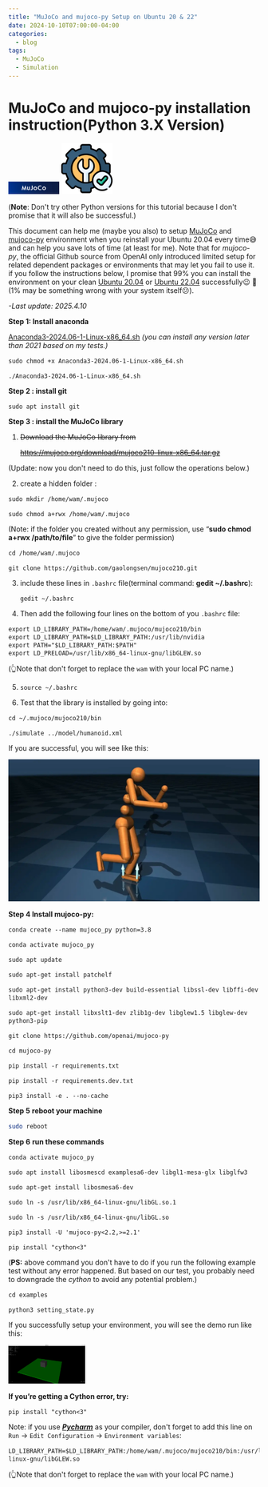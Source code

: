 ```yaml
---
title: "MuJoCo and mujoco-py Setup on Ubuntu 20 & 22"
date: 2024-10-10T07:00:00-04:00
categories:
  - blog
tags:
  - MuJoCo
  - Simulation
---
```


# **MuJoCo and mujoco-py installation instruction(Python 3.X Version)**

<img src="https://github.com/gaolongsen/picx-images-hosting/raw/master/mujoco_logo.9kgicj1a51.webp" style="zoom: 10%;" /> <img src="https://github.com/gaolongsen/picx-images-hosting/raw/master/easy-installation.39liensvoe.webp" style="zoom: 20%;" />



(**Note**: Don't try other Python versions for this tutorial because I don't promise that it will also be successful.)

This document can help me (maybe you also) to setup [MuJoCo](https://mujoco.org/) and [mujoco-py](https://github.com/openai/mujoco-py) environment when you reinstall your Ubuntu 20.04 every time:sweat_smile: and can help you save lots of time (at least for me). Note that for *mujoco-py*, the official Github source from OpenAI only introduced limited setup for related dependent packages or environments that may let you fail to use it. if you follow the instructions below, I promise that 99% you can install the environment on your clean <ins>Ubuntu 20.04</ins> or <ins>Ubuntu 22.04</ins> successfully:wink: :dancer: (1% may be something wrong with your system itself:confused:).

*-Last update: 2025.4.10*

**Step 1: Install anaconda**

[Anaconda3-2024.06-1-Linux-x86_64.sh](https://repo.anaconda.com/archive/Anaconda3-2024.06-1-Linux-x86_64.sh)  *(you can install any version later than 2021 based on my tests.)*

```shell
sudo chmod +x Anaconda3-2024.06-1-Linux-x86_64.sh
```

```shell
./Anaconda3-2024.06-1-Linux-x86_64.sh
```

**Step 2 : install git**

```shell
sudo apt install git
```

**Step 3 : install the MuJoCo library**

1. ~~Download the MuJoCo library from~~

   ~~https://mujoco.org/download/mujoco210-linux-x86_64.tar.gz~~

(Update: now you don't need to do this, just follow the operations below.)

2. create a hidden folder :

```shell
sudo mkdir /home/wam/.mujoco
```

```shell
sudo chmod a+rwx /home/wam/.mujoco
```

(Note: if the folder you created without any permission, use “**sudo chmod a+rwx   /path/to/file**” to give the folder permission)

```shell
cd /home/wam/.mujoco
```

```shell
git clone https://github.com/gaolongsen/mujoco210.git
```

3. include these lines in `.bashrc` file(terminal command: **gedit ~/.bashrc**):

   ```shell
   gedit ~/.bashrc
   ```
   
4. Then add the following four lines on the bottom of you `.bashrc` file:

```shell
export LD_LIBRARY_PATH=/home/wam/.mujoco/mujoco210/bin
export LD_LIBRARY_PATH=$LD_LIBRARY_PATH:/usr/lib/nvidia
export PATH="$LD_LIBRARY_PATH:$PATH"
export LD_PRELOAD=/usr/lib/x86_64-linux-gnu/libGLEW.so
```

(:point_up_2:Note that don't forget to replace the `wam` with your local PC name.) 

5. ```shell
   source ~/.bashrc
   ```

6. Test that the library is installed by going into:

```shell
cd ~/.mujoco/mujoco210/bin
```

```shell
./simulate ../model/humanoid.xml
```

If you are successful, you will see like this:

<img src="https://github.com/gaolongsen/picx-images-hosting/raw/master/human_mujoco.wivxg0alf.webp" style="zoom:80%;" />



**Step 4 Install mujoco-py:**

```shell
conda create --name mujoco_py python=3.8
```

```shell
conda activate mujoco_py
```

```shell
sudo apt update
```

```shell
sudo apt-get install patchelf
```

```shell
sudo apt-get install python3-dev build-essential libssl-dev libffi-dev libxml2-dev 
```

```
sudo apt-get install libxslt1-dev zlib1g-dev libglew1.5 libglew-dev python3-pip
```

```shell
git clone https://github.com/openai/mujoco-py
```

```shell
cd mujoco-py
```

```shell
pip install -r requirements.txt
```

```shell
pip install -r requirements.dev.txt
```

```shell
pip3 install -e . --no-cache
```

**Step 5** **reboot your machine**

```sh
sudo reboot
```

**Step 6** **run these commands**

```shell
conda activate mujoco_py
```

```shell
sudo apt install libosmescd examplesa6-dev libgl1-mesa-glx libglfw3
```

```shell
sudo apt-get install libosmesa6-dev
```

```shell
sudo ln -s /usr/lib/x86_64-linux-gnu/libGL.so.1 
```

```shell
sudo ln -s /usr/lib/x86_64-linux-gnu/libGL.so
```

```shell
pip3 install -U 'mujoco-py<2.2,>=2.1'
```

```shell
pip install "cython<3"
```

(**PS:** above command you don't have to do if you run the following example test without any error happened. But based on our test, you probably need to downgrade the *cython* to avoid any potential problem.)

```shell
cd examples
```

```shell
python3 setting_state.py
```

If you successfully setup your environment, you will see the demo run like this:

<img src="https://github.com/gaolongsen/picx-images-hosting/raw/master/state_mujoco_test.2vf2nscuhl.webp" style="zoom:15%;" />

**If you’re getting a Cython error, try:**

```shell
pip install "cython<3"
```

Note: if you use ***[Pycharm](https://www.jetbrains.com/pycharm/)*** as your compiler, don't forget to add this line on `Run` -> `Edit Configuration` -> `Environment variables`:

```
LD_LIBRARY_PATH=$LD_LIBRARY_PATH:/home/wam/.mujoco/mujoco210/bin:/usr/lib/nvidia;LD_PRELOAD=/usr/lib/x86_64-linux-gnu/libGLEW.so
```

(:point_up_2:Note that don't forget to replace the `wam` with your local PC name.) 
